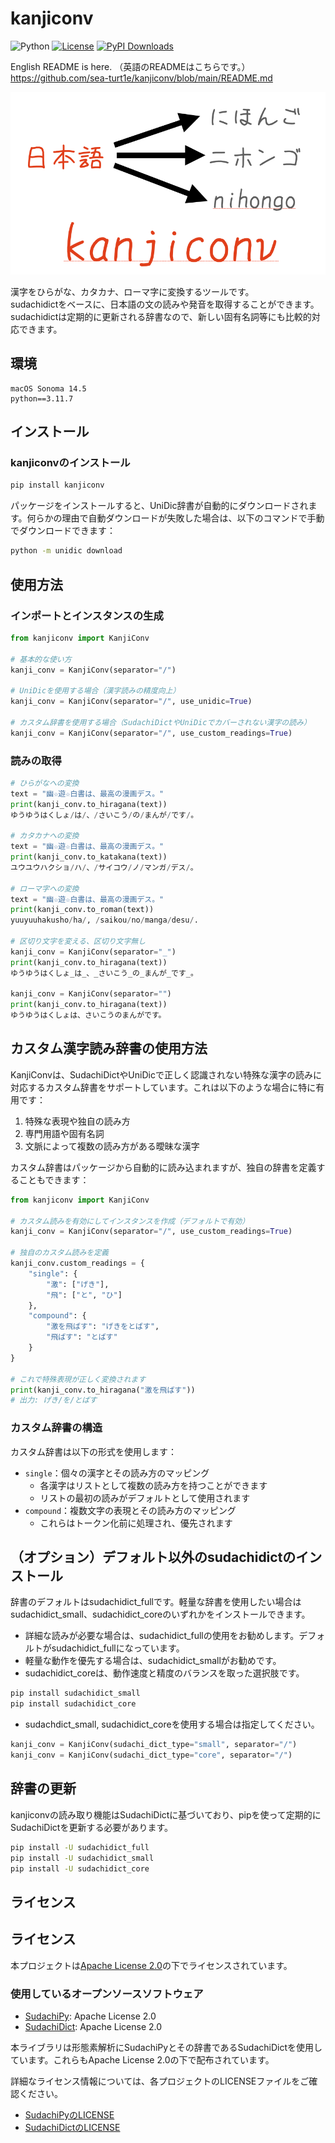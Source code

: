 # kanjiconv
![Python](https://img.shields.io/badge/-Python-F9DC3E.svg?logo=python&style=flat)
[![License](https://img.shields.io/badge/License-Apache_2.0-blue.svg)](https://opensource.org/licenses/Apache-2.0)
[![PyPI Downloads](https://static.pepy.tech/badge/kanjiconv)](https://pepy.tech/projects/kanjiconv)

English README is here. （英語のREADMEはこちらです。）  
https://github.com/sea-turt1e/kanjiconv/blob/main/README.md

![kanjiconv](images/kanjiconv.png)

漢字をひらがな、カタカナ、ローマ字に変換するツールです。  
sudachidictをベースに、日本語の文の読みや発音を取得することができます。  
sudachidictは定期的に更新される辞書なので、新しい固有名詞等にも比較的対応できます。

## 環境
```
macOS Sonoma 14.5
python==3.11.7
```

## インストール
### kanjiconvのインストール
```bash
pip install kanjiconv
```

パッケージをインストールすると、UniDic辞書が自動的にダウンロードされます。何らかの理由で自動ダウンロードが失敗した場合は、以下のコマンドで手動でダウンロードできます：

```bash
python -m unidic download
```

## 使用方法
### インポートとインスタンスの生成
```python
from kanjiconv import KanjiConv

# 基本的な使い方
kanji_conv = KanjiConv(separator="/")

# UniDicを使用する場合（漢字読みの精度向上）
kanji_conv = KanjiConv(separator="/", use_unidic=True)

# カスタム辞書を使用する場合（SudachiDictやUniDicでカバーされない漢字の読み）
kanji_conv = KanjiConv(separator="/", use_custom_readings=True)
```

### 読みの取得
```python
# ひらがなへの変換
text = "幽☆遊☆白書は、最高の漫画デス。"
print(kanji_conv.to_hiragana(text))
ゆうゆうはくしょ/は/、/さいこう/の/まんが/です/。

# カタカナへの変換
text = "幽☆遊☆白書は、最高の漫画デス。"
print(kanji_conv.to_katakana(text))
ユウユウハクショ/ハ/、/サイコウ/ノ/マンガ/デス/。

# ローマ字への変換
text = "幽☆遊☆白書は、最高の漫画デス。"
print(kanji_conv.to_roman(text))
yuuyuuhakusho/ha/, /saikou/no/manga/desu/. 

# 区切り文字を変える、区切り文字無し
kanji_conv = KanjiConv(separator="_")
print(kanji_conv.to_hiragana(text))
ゆうゆうはくしょ_は_、_さいこう_の_まんが_です_。

kanji_conv = KanjiConv(separator="")
print(kanji_conv.to_hiragana(text))
ゆうゆうはくしょは、さいこうのまんがです。
```

## カスタム漢字読み辞書の使用方法
KanjiConvは、SudachiDictやUniDicで正しく認識されない特殊な漢字の読みに対応するカスタム辞書をサポートしています。これは以下のような場合に特に有用です：

1. 特殊な表現や独自の読み方
2. 専門用語や固有名詞
3. 文脈によって複数の読み方がある曖昧な漢字

カスタム辞書はパッケージから自動的に読み込まれますが、独自の辞書を定義することもできます：

```python
from kanjiconv import KanjiConv

# カスタム読みを有効にしてインスタンスを作成（デフォルトで有効）
kanji_conv = KanjiConv(separator="/", use_custom_readings=True)

# 独自のカスタム読みを定義
kanji_conv.custom_readings = {
    "single": {
        "激": ["げき"],
        "飛": ["と", "ひ"]
    },
    "compound": {
        "激を飛ばす": "げきをとばす",
        "飛ばす": "とばす"
    }
}

# これで特殊表現が正しく変換されます
print(kanji_conv.to_hiragana("激を飛ばす"))
# 出力: げき/を/とばす
```

### カスタム辞書の構造
カスタム辞書は以下の形式を使用します：

- `single`：個々の漢字とその読み方のマッピング
  - 各漢字はリストとして複数の読み方を持つことができます
  - リストの最初の読みがデフォルトとして使用されます
- `compound`：複数文字の表現とその読み方のマッピング
  - これらはトークン化前に処理され、優先されます

## （オプション）デフォルト以外のsudachidictのインストール
辞書のデフォルトはsudachidict_fullです。軽量な辞書を使用したい場合はsudachidict_small、sudachidict_coreのいずれかをインストールできます。
- 詳細な読みが必要な場合は、sudachidict_fullの使用をお勧めします。デフォルトがsudachidict_fullになっています。
- 軽量な動作を優先する場合は、sudachidict_smallがお勧めです。
- sudachidict_coreは、動作速度と精度のバランスを取った選択肢です。
```bash
pip install sudachidict_small
pip install sudachidict_core
```

- sudachdict_small, sudachidict_coreを使用する場合は指定してください。
```python
kanji_conv = KanjiConv(sudachi_dict_type="small", separator="/")
kanji_conv = KanjiConv(sudachi_dict_type="core", separator="/")
```

## 辞書の更新
kanjiconvの読み取り機能はSudachiDictに基づいており、pipを使って定期的にSudachiDictを更新する必要があります。
```bash
pip install -U sudachidict_full
pip install -U sudachidict_small
pip install -U sudachidict_core
```

## ライセンス
## ライセンス

本プロジェクトは[Apache License 2.0](LICENSE)の下でライセンスされています。

### 使用しているオープンソースソフトウェア

- [SudachiPy](https://github.com/WorksApplications/SudachiPy): Apache License 2.0
- [SudachiDict](https://github.com/WorksApplications/SudachiDict): Apache License 2.0

本ライブラリは形態素解析にSudachiPyとその辞書であるSudachiDictを使用しています。これらもApache License 2.0の下で配布されています。

詳細なライセンス情報については、各プロジェクトのLICENSEファイルをご確認ください。

- [SudachiPyのLICENSE](https://github.com/WorksApplications/SudachiPy/blob/develop/LICENSE)
- [SudachiDictのLICENSE](https://github.com/WorksApplications/SudachiDict/blob/develop/LICENSE-2.0.txt)
